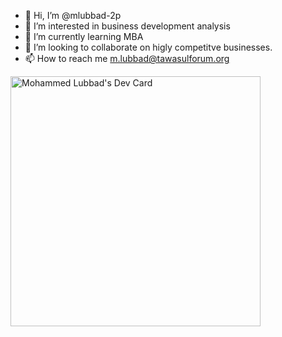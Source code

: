 
- 👋 Hi, I’m @mlubbad-2p
- 👀 I’m interested in business development analysis 
- 🌱 I’m currently learning MBA
- 💞️ I’m looking to collaborate on higly competitve businesses.
- 📫 How to reach me m.lubbad@tawasulforum.org

<!---
mlubbad-2p/mlubbad-2p is a ✨ special ✨ repository because its `README.md` (this file) appears on your GitHub profile.
You can click the Preview link to take a look at your changes.
--->
<a href="https://app.daily.dev/2pmlubbad"><img src="https://api.daily.dev/devcards/61c76f238dba4f0d99970643c4db5c20.png?r=uc3" width="400" alt="Mohammed Lubbad's Dev Card"/></a>

